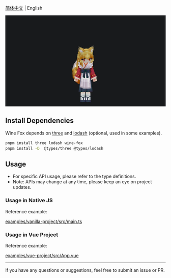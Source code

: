 [简体中文](../README.md) | English

![Wine Fox](./assets/PixPin_2025-06-22_19-12-34.webp)

## Install Dependencies

Wine Fox depends on [three](https://www.npmjs.com/package/three) and [lodash](https://www.npmjs.com/package/lodash) (optional, used in some examples).

```bash
pnpm install three lodash wine-fox
pnpm install -D  @types/three @types/lodash
```

## Usage

- For specific API usage, please refer to the type definitions.
- Note: APIs may change at any time, please keep an eye on project updates.

### Usage in Native JS

Reference example:

[examples/vanilla-project/src/main.ts](../examples/vanilla-project/src/main.ts)

### Usage in Vue Project

Reference example:

[examples/vue-project/src/App.vue](..//examples/vue-project/src/App.vue)

---

If you have any questions or suggestions, feel free to submit an issue or PR.
